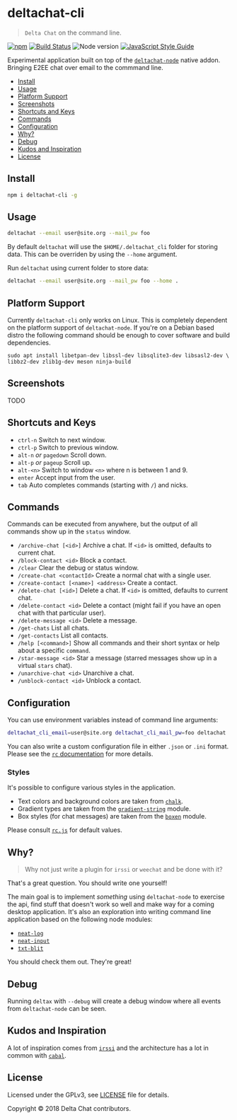 # deltachat-cli

> `Delta Chat` on the command line.

[![npm](https://img.shields.io/npm/v/deltachat-cli.svg)](https://www.npmjs.com/package/deltachat-cli)
[![Build Status](https://travis-ci.org/deltachat/deltachat-cli.svg?branch=master)](https://travis-ci.org/deltachat/deltachat-cli)
![Node version](https://img.shields.io/node/v/deltachat-cli.svg)
[![JavaScript Style Guide](https://img.shields.io/badge/code_style-standard-brightgreen.svg)](https://standardjs.com)

Experimental application built on top of the [`deltachat-node`](https://github.com/deltachat/deltachat-node) native addon. Bringing E2EE chat over email to the commmand line.

* [Install](#install)
* [Usage](#usage)
* [Platform Support](#platform-support)
* [Screenshots](#screenshots)
* [Shortcuts and Keys](#shortcuts-and-keys)
* [Commands](#commands)
* [Configuration](#configuration)
* [Why?](#why)
* [Debug](#debug)
* [Kudos and Inspiration](#kudos-and-inspiration)
* [License](#license)

## Install

```sh
npm i deltachat-cli -g
```

## Usage

```sh
deltachat --email user@site.org --mail_pw foo
```

By default `deltachat` will use the `$HOME/.deltachat_cli` folder for storing data. This can be overriden by using the `--home` argument.

Run `deltachat` using current folder to store data:

```sh
deltachat --email user@site.org --mail_pw foo --home .
```

## Platform Support

Currently `deltachat-cli` only works on Linux. This is completely dependent on the platform support of `deltachat-node`. If you're on a Debian based distro the following command should be enough to cover software and build dependencies.

```
sudo apt install libetpan-dev libssl-dev libsqlite3-dev libsasl2-dev \
libbz2-dev zlib1g-dev meson ninja-build
```

## Screenshots

TODO

## Shortcuts and Keys

* `ctrl-n` Switch to next window.
* `ctrl-p` Switch to previous window.
* `alt-n` _or_ `pagedown` Scroll down.
* `alt-p` _or_ `pageup` Scroll up.
* `alt-<n>` Switch to window `<n>` where n is between 1 and 9.
* `enter` Accept input from the user.
* `tab` Auto completes commands (starting with `/`) and nicks.

## Commands

Commands can be executed from anywhere, but the output of all commands show up in the `status` window.

* `/archive-chat [<id>]` Archive a chat. If `<id>` is omitted, defaults to current chat.
* `/block-contact <id>` Block a contact.
* `/clear` Clear the debug or status window.
* `/create-chat <contactId>` Create a normal chat with a single user.
* `/create-contact [<name>] <address>` Create a contact.
* `/delete-chat [<id>]` Delete a chat. If `<id>` is omitted, defaults to current chat.
* `/delete-contact <id>` Delete a contact (might fail if you have an open chat with that particular user).
* `/delete-message <id>` Delete a message.
* `/get-chats` List all chats.
* `/get-contacts` List all contacts.
* `/help [<command>]` Show all commands and their short syntax or help about a specific `command`.
* `/star-message <id>` Star a message (starred messages show up in a virtual `stars` chat).
* `/unarchive-chat <id>` Unarchive a chat.
* `/unblock-contact <id>` Unblock a contact.

## Configuration

You can use environment variables instead of command line arguments:


```sh
deltachat_cli_email=user@site.org deltachat_cli_mail_pw=foo deltachat
```

You can also write a custom configuration file in either `.json` or `.ini` format. Please see the [`rc` documentation](https://github.com/dominictarr/rc#readme) for more details.

### Styles

It's possible to configure various styles in the application.

* Text colors and background colors are taken from [`chalk`](https://github.com/chalk/chalk#readme).
* Gradient types are taken from the [`gradient-string`](https://github.com/bokub/gradient-string) module.
* Box styles (for chat messages) are taken from the [`boxen`](https://github.com/sindresorhus/boxen#readme) module.

Please consult [`rc.js`](./rc.js) for default values.

## Why?

> Why not just write a plugin for `irssi` or `weechat` and be done with it?

That's a great question. You should write one yourself!

The main goal is to implement _something_ using `deltachat-node` to exercise the api, find stuff that doesn't work so well and make way for a coming desktop application. It's also an exploration into writing command line application based on the following node modules:

* [`neat-log`](https://github.com/neat-log/neat-log)
* [`neat-input`](https://github.com/mafintosh/neat-input)
* [`txt-blit`](https://github.com/noffle/txt-blit)

You should check them out. They're great!

## Debug

Running `deltax` with `--debug` will create a debug window where all events from `deltachat-node` can be seen.

## Kudos and Inspiration

A lot of inspiration comes from [`irssi`](https://github.com/irssi/irssi) and the architecture has a lot in common with [`cabal`](https://github.com/cabal-club/cabal).

## License

Licensed under the GPLv3, see [LICENSE](./LICENSE) file for details.

Copyright © 2018 Delta Chat contributors.
